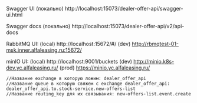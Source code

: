 Swagger UI (локально)
http://localhost:15073/dealer-offer-api/swagger-ui.html

Swagger docs (локально)
http://localhost:15073/dealer-offer-api/v2/api-docs

RabbitMQ UI:
(local)      http://localhost:15672/#/
(dev)        http://rbmqtest-01-msk.inner.alfaleasing.ru:15672/

minIO UI:
(local)      http://localhost:9001/buckets
(dev)        http://minio.k8s-dev.yc.alfaleasing.ru/
(prod)       https://minio.yc.alfaleasing.ru/

    //Название exchange в которую ложим: dealer_offer_api
    //Название queue в которую свяжем с exchange dealer_offer_api: dealer_offer_api.to.stock-service.new-offers-list
    //Название routing_key для их связывания: new-offers-list.event.create